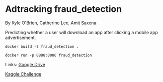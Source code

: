 # Adtracking fraud_detection

By Kyle O'Brien, Catherine Lee, Amit Saxena

Predicting whether a user will download an app after clicking a mobile app advertisement.  

`docker build -t fraud_detection .`

`docker run -p 8888:8080 fraud_detection `

Links:
[Google Drive](https://drive.google.com/drive/u/0/folders/0AFnlAysa3MTEUk9PVA)

[Kaggle Challenge](https://www.kaggle.com/c/talkingdata-adtracking-fraud-detection) 
